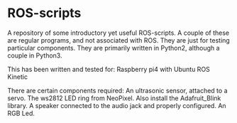 # ROS-scripts
A repository of some introductory yet useful ROS-scripts.
A couple of these are regular programs, and not associated with ROS. They are just for testing particular components. 
They are primarily written in Python2, although a couple in Python3.

This has been written and tested for:
  Raspberry pi4 with Ubuntu
  ROS Kinetic

There are certain components required:
  An ultrasonic sensor, attached to a servo.
  The ws2812 LED ring from NeoPixel.
    Also install the Adafruit_Blink library.
  A speaker connected to the audio jack and properly configured.
  An RGB Led.

